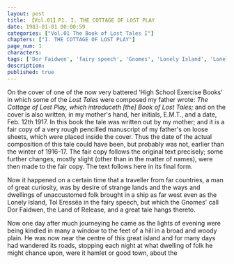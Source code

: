 ```yaml
---
layout: post
title: 【Vol.01】P1. I. THE COTTAGE OF LOST PLAY
date: 1983-01-01 00:00:59
categories: ["Vol.01 The Book of Lost Tales I"]
chapters: ["I. THE COTTAGE OF LOST PLAY"]
page_num: 1
characters: 
tags: ['Dor Faidwen', 'fairy speech', 'Gnomes', 'Lonely Island', 'Lonely Isle', 'Tol Eressëa']
description: 
published: true
---
```


On the cover of one of the now very battered ‘High School Exercise Books' in which some of the <I>Lost Tales</I> were composed my father wrote: <I>The Cottage of Lost Play, which introduceth [the] Book of Lost Tales;</I> and on the cover is also written, in my mother's hand, her initials, E.M.T., and a date, Feb. 12th 1917. In this book the tale was written out by my mother; and it is a fair copy of a very rough pencilled manuscript of my father's on loose sheets, which were placed inside the cover. Thus the date of the actual composition of this tale could have been, but probably was not, earlier than the winter of 1916-17. The fair copy follows the original text precisely; some further changes, mostly slight (other than in the matter of names), were then made to the fair copy. The text follows here in its final form.

Now it happened on a certain time that a traveller from far countries, a man of great curiosity, was by desire of strange lands and the ways and dwellings of unaccustomed folk brought in a ship as far west even as the Lonely Island, Tol Eressëa in the fairy speech, but which the Gnomes' call Dor Faidwen, the Land of Release, and a great tale hangs thereto.

Now one day after much journeying he came as the lights of evening were being kindled in many a window to the feet of a hill in a broad and woody plain. He was now near the centre of this great island and for many days had wandered its roads, stopping each night at what dwelling of folk he might chance upon, were it hamlet or good town, about the
